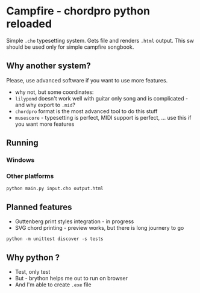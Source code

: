 # Campfire - chordpro python reloaded

Simple `.cho` typesetting system. Gets file and renders `.html` output.
This sw should be used only for simple campfire songbook.

## Why another system?
Please, use advanced software if you want to use more features.

* why not, but some coordinates:
* `lilypond` doesn't work well with guitar only song and is complicated - and why export to `.mid`?
* `chordpro` format is the most advanced tool to do this stuff
* `musescore` - typesetting is perfect, MIDI support is perfect, ... use this if you want more features

## Running
### Windows


### Other platforms
`python main.py input.cho output.html`

## Planned features
* Guttenberg print styles integration - in progress
* SVG chord printing - preview works, but there is long journery to go

```
python -m unittest discover -s tests
```

## Why python ?
* Test, only test
* But - brython helps me out to run on browser
* And I'm able to create `.exe` file